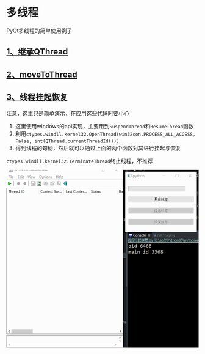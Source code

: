 # 多线程

PyQt多线程的简单使用例子

## [1、继承QThread](继承QThread.py)

## [2、moveToThread](moveToThread.py)

## [3、线程挂起恢复](线程挂起恢复.py)

注意，这里只是简单演示，在应用这些代码时要小心

1. 这里使用windows的api实现，主要用到`SuspendThread`和`ResumeThread`函数
1. 利用`ctypes.windll.kernel32.OpenThread(win32con.PROCESS_ALL_ACCESS, False, int(QThread.currentThreadId()))`
1. 得到线程的句柄，然后就可以通过上面的两个函数对其进行挂起与恢复

`ctypes.windll.kernel32.TerminateThread`终止线程，不推荐

![截图](ScreenShot/线程挂起恢复.gif)